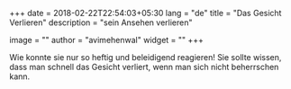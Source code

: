 +++
date        = 2018-02-22T22:54:03+05:30
lang        = "de"
title       = "Das Gesicht Verlieren"
description = "sein Ansehen verlieren"

image       = ""
author      = "avimehenwal"
widget      = ""
+++

Wie konnte sie nur so heftig und beleidigend reagieren! Sie sollte wissen, dass man schnell das Gesicht
verliert, wenn man sich nicht beherrschen kann.
